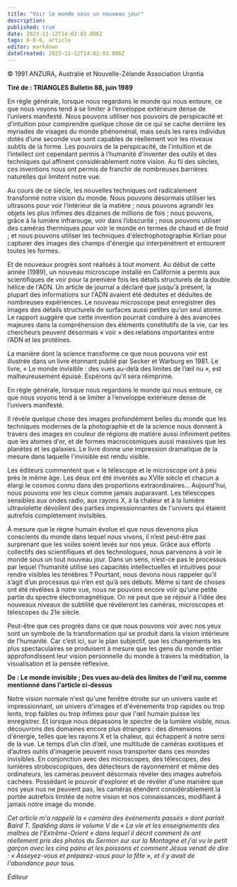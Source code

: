 ```yaml
---
title: "Voir le monde sous un nouveau jour"
description: 
published: true
date: 2023-11-12T14:02:03.086Z
tags: 6-0-6, article
editor: markdown
dateCreated: 2023-11-12T14:02:03.086Z
---
```



<p class="v-card v-sheet theme--light gray lighten-3 px-2 py-1">© 1991 ANZURA, Australie et Nouvelle-Zélande Association Urantia</p>


**Tiré de : TRIANGLES Bulletin 88, juin 1989**

En règle générale, lorsque nous regardons le monde qui nous entoure, ce que nous voyons tend à se limiter à l’enveloppe extérieure dense de l’univers manifesté. Nous pouvons utiliser nos pouvoirs de perspicacité et d’intuition pour comprendre quelque chose de ce qui se cache derrière les myriades de visages du monde phénoménal, mais seuls les rares individus dotés d’une seconde vue sont capables de réellement voir les niveaux subtils de la forme. Les pouvoirs de la perspicacité, de l’intuition et de l’intellect ont cependant permis à l’humanité d’inventer des outils et des techniques qui affinent considérablement notre vision. Au fil des siècles, ces inventions nous ont permis de franchir de nombreuses barrières naturelles qui limitent notre vue.

Au cours de ce siècle, les nouvelles techniques ont radicalement transformé notre vision du monde. Nous pouvons désormais utiliser les ultrasons pour voir l’intérieur de la matière ; nous pouvons agrandir les objets les plus infimes des dizaines de millions de fois ; nous pouvons, grâce à la lumière infrarouge, voir dans l’obscurité ; nous pouvons utiliser des caméras thermiques pour voir le monde en termes de chaud et de froid ; et nous pouvons utiliser les techniques d'électrophotographie Kirlian pour capturer des images des champs d'énergie qui interpénétrent et entourent toutes les formes.

Et de nouveaux progrès sont réalisés à tout moment. Au début de cette année (1989), un nouveau microscope installé en Californie a permis aux scientifiques de voir pour la première fois les détails structurels de la double hélice de l'ADN. Un article de journal a déclaré que jusqu'à présent, la plupart des informations sur l'ADN avaient été déduites et déduites de nombreuses expériences. Le nouveau microscope peut enregistrer des images des détails structurels de surfaces aussi petites qu'un seul atome. Le rapport suggère que cette invention pourrait conduire à des avancées majeures dans la compréhension des éléments constitutifs de la vie, car les chercheurs peuvent désormais « voir » des relations importantes entre l’ADN et les protéines.

La manière dont la science transforme ce que nous pouvons voir est illustrée dans un livre étonnant publié par Secker et Warburg en 1981. Le livre, « Le monde invisible : des vues au-delà des limites de l’œil nu », est malheureusement épuisé. Espérons qu'il sera réimprimé.

En règle générale, lorsque nous regardons le monde qui nous entoure, ce que nous voyons tend à se limiter à l’enveloppe extérieure dense de l’univers manifesté.

Il révèle quelque chose des images profondément belles du monde que les techniques modernes de la photographie et de la science nous donnent à travers des images en couleur de régions de matière aussi infiniment petites que les atomes d'or, et de formes macrocosmiques aussi massives que les planètes et les galaxies. Le livre donne une impression dramatique de la mesure dans laquelle l'invisible est rendu visible.

Les éditeurs commentent que « le télescope et le microscope ont à peu près le même âge. Les deux ont été inventés au XVIIe siècle et chacun a élargi le cosmos connu dans des proportions extraordinaires... Aujourd'hui, nous pouvons voir les cieux comme jamais auparavant. Les télescopes sensibles aux ondes radio, aux rayons X, à la chaleur et à la lumière ultraviolette dévoilent des parties impressionnantes de l'univers qui étaient autrefois complètement invisibles.

À mesure que le règne humain évolue et que nous devenons plus conscients du monde dans lequel nous vivons, il n’est peut-être pas surprenant que les voiles soient levés sur nos yeux. Grâce aux efforts collectifs des scientifiques et des technologues, nous parvenons à voir le monde sous un tout nouveau jour. Dans un sens, n’est-ce pas le processus par lequel l’humanité utilise ses capacités intellectuelles et intuitives pour rendre visibles les ténèbres ? Pourtant, nous devons nous rappeler qu’il s’agit d’un processus qui n’en est qu’à ses débuts. Même si tant de choses ont été révélées à notre vue, nous ne pouvons encore voir qu’une petite partie du spectre électromagnétique. On ne peut que se réjouir à l’idée des nouveaux niveaux de subtilité que révéleront les caméras, microscopes et télescopes du 21e siècle.

Peut-être que ces progrès dans ce que nous pouvons voir avec nos yeux sont un symbole de la transformation qui se produit dans la vision intérieure de l'humanité. Car c’est ici, sur le plan subjectif, que les changements les plus spectaculaires se produisent à mesure que les gens du monde entier approfondissent leur vision personnelle du monde à travers la méditation, la visualisation et la pensée réflexive.

**De : Le monde invisible ; Des vues au-delà des limites de l'œil nu, comme mentionné dans l'article ci-dessus**

Notre vision normale n'est qu'une fenêtre étroite sur un univers vaste et impressionnant, un univers d'images et d'événements trop rapides ou trop lents, trop faibles ou trop infimes pour que l'œil humain puisse les enregistrer. Et lorsque nous dépassons le spectre de la lumière visible, nous découvrons des domaines encore plus étrangers : des dimensions d'énergie, telles que les rayons X et la chaleur, qui échappent à notre sens de la vue. Le temps d’un clin d’œil, une multitude de caméras exotiques et d’autres outils d’imagerie peuvent nous transporter dans ces mondes invisibles. En conjonction avec des microscopes, des télescopes, des lumières stroboscopiques, des détecteurs de rayonnement et même des ordinateurs, les caméras peuvent désormais révéler des images autrefois cachées. Possédant le pouvoir d'explorer et de révéler d'une manière que nos yeux nus ne peuvent pas, les caméras étendent considérablement la portée autrefois limitée de notre vision et nos connaissances, modifiant à jamais notre image du monde.

_Cet article m'a rappelé la « caméra des événements passés » dont parlait Baird T. Spalding dans le volume V de « La vie et les enseignements des maîtres de l'Extrême-Orient » dans lequel il décrit comment ils ont réellement pris des photos du Sermon sur sur la Montagne et j'ai vu le petit garçon avec les cinq pains et les poissons et comment Jésus venait de dire : « Asseyez-vous et préparez-vous pour la fête », et il y avait de l'abondance pour tous._

_Éditeur_

